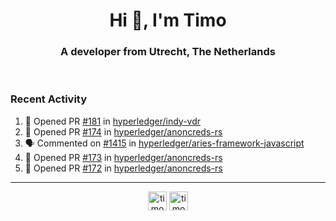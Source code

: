 <h1 align="center">Hi 👋, I'm Timo</h1>
<h3 align="center">A developer from Utrecht, The Netherlands</h3>
<br/>
<!-- https://github.com/rahuldkjain/github-profile-readme-generator --!>

<!--  <p align="left"><img src="https://github-readme-stats.vercel.app/api?username=timoglastra&show_icons=true&count_private=true&" alt="timoglastra" /></p> --!>

<!--
Github language stats
<p align="left"><img src="https://github-readme-stats.vercel.app/api/top-langs/?username=timoglastra&layout=compact" alt="timoglastra" /><p>
-->

<!-- Codestats language stats -->
<!-- <p align="left"><img src="https://codestats-readme.vercel.app/api/top-langs/?username=timoglastra&layout=compact&language_count=12" alt="timoglastra" /><p>    --!>
  
<h3>Recent Activity</h3>

<!--START_SECTION:activity-->
1. 💪 Opened PR [#181](https://github.com/hyperledger/indy-vdr/pull/181) in [hyperledger/indy-vdr](https://github.com/hyperledger/indy-vdr)
2. 💪 Opened PR [#174](https://github.com/hyperledger/anoncreds-rs/pull/174) in [hyperledger/anoncreds-rs](https://github.com/hyperledger/anoncreds-rs)
3. 🗣 Commented on [#1415](https://github.com/hyperledger/aries-framework-javascript/issues/1415) in [hyperledger/aries-framework-javascript](https://github.com/hyperledger/aries-framework-javascript)
4. 💪 Opened PR [#173](https://github.com/hyperledger/anoncreds-rs/pull/173) in [hyperledger/anoncreds-rs](https://github.com/hyperledger/anoncreds-rs)
5. 💪 Opened PR [#172](https://github.com/hyperledger/anoncreds-rs/pull/172) in [hyperledger/anoncreds-rs](https://github.com/hyperledger/anoncreds-rs)
<!--END_SECTION:activity-->

---

<p align="center">
<a href="https://twitter.com/timoglastra" target="blank"><img align="center" src="https://cdn.jsdelivr.net/npm/simple-icons@3.0.1/icons/twitter.svg" alt="timoglastra" height="30" width="30" /></a>
<a href="https://linkedin.com/in/timoglastra" target="blank"><img align="center" src="https://cdn.jsdelivr.net/npm/simple-icons@3.0.1/icons/linkedin.svg" alt="timoglastra" height="30" width="30" /></a>
</p>




